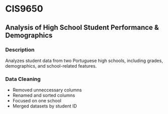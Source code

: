 # CIS9650

## Analysis of High School Student Performance & Demographics

### Description
Analyzes student data from two Portuguese high schools, including grades, demographics, and school-related features.

### Data Cleaning
- Removed unneccessary columns
- Renamed and sorted columns
- Focused on one school
- Merged datasets by student ID
